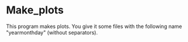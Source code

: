 # Make_plots
This program makes plots. You give it some files with the following name "yearmonthday" (without separators).
